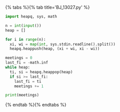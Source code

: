 {% tabs %}{% tab title='BJ_13027.py' %}

```py
import heapq, sys, math

n = int(input())
heap = []

for i in range(n):
  xi, wi = map(int, sys.stdin.readline().split())
  heapq.heappush(heap, (xi + wi, xi - wi))

meetings = 0
last_fi = -math.inf
while heap:
  ti, si = heapq.heappop(heap)
  if si >= last_fi:
    last_fi = ti
    meetings += 1

print(meetings)
```

{% endtab %}{% endtabs %}
